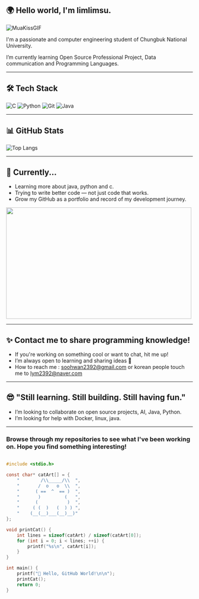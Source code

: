 ## 🌍 Hello world, I'm limlimsu.

![MuaKissGIF](https://github.com/user-attachments/assets/af6e90c7-e0c4-417b-8731-2f1d41b0bf48)

I'm a passionate and  computer engineering student of Chungbuk National University.

I’m currently learning Open Source Professional Project, Data communication and Programming Languages. 

---

## 🛠 Tech Stack

![C](https://img.shields.io/badge/C-Basics-informational?logo=c)
![Python](https://img.shields.io/badge/Python-Learning-yellow?logo=python)
![Git](https://img.shields.io/badge/Git-Always%20Committing-orange?logo=git)
![Java](https://img.shields.io/badge/Java-Object%20Oriented-informational?logo=java)

---

## 📊 GitHub Stats

![Top Langs](https://github-readme-stats.vercel.app/api/top-langs/?username=limlimsu&layout=compact&langs_count=8&theme=github_dark)

---

## 🌱 Currently...

- Learning more about java, python and c.
- Trying to write better code — not just code that works.
- Grow my GitHub as a portfolio and record of my development journey.

<img src ="https://media.giphy.com/media/JIX9t2j0ZTN9S/giphy.gif" width="500" height="300"/>
  
---

## ✨ Contact me to share programming knowledge!

- If you're working on something cool or want to chat, hit me up!  
- I’m always open to learning and sharing ideas 💬
- How to reach me : soohwan2392@gmail.com or korean people touch me to lym2392@naver.com

---

## 😎 "Still learning. Still building. Still having fun."
 
-  I’m looking to collaborate on open source projects, AI, Java, Python.
-  I’m looking for help with Docker, linux, java.

---

### Browse through my repositories to see what I've been working on. Hope you find something interesting!

```c

#include <stdio.h>

const char* catArt[] = {
    "        /\\_____/\\  ",
    "       /  o   o  \\  ",
    "      ( ==  ^  == )  ",
    "       )         (   ",
    "      (           )  ",
    "     ( (  )   (  ) ) ",
    "    (__(__)___(__)__)"
};

void printCat() {
    int lines = sizeof(catArt) / sizeof(catArt[0]);
    for (int i = 0; i < lines; ++i) {
        printf("%s\n", catArt[i]);
    }
}

int main() {
    printf("🐾 Hello, GitHub World!\n\n");
    printCat();
    return 0;
}




